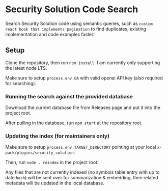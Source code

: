 # Security Solution Code Search

Search Security Solution code using semantic queries, such as `custom react hook that implements pagination` to find duplicates,
existing implementation and code examples faster!

## Setup

Clone the repository, then run `npm install`. I am currently only supporting the latest node LTS.

Make sure to setup `process.env.OA` with valid openai API key (also required for searching).

### Running the search against the provided database

Download the current database file from Releases page and put it into the project root.

After pulling in the database, run `npm start` at the repository root.

### Updating the index (for maintainers only)

Make sure to setup `process.env.TARGET_DIRECTORY` pointing at your local `x-pack/plugins/security_solution`.

Then, run `node . reindex` in the project root.

Any files that are not currently indexed (no symbols table entry with up to date `hash`) will be sent over for summarization & embedding,
then related metadata will be updated in the local database.
